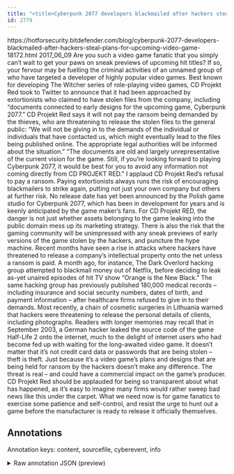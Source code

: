 ```yaml
---
title: "<title>Cyberpunk 2077 developers blackmailed after hackers steal plans for upcoming video game – HOTforSecurity</title>"
id: 2779
---
```


<title>Cyberpunk 2077 developers blackmailed after hackers steal plans for upcoming video game – HOTforSecurity</title>
<source> https://hotforsecurity.bitdefender.com/blog/cyberpunk-2077-developers-blackmailed-after-hackers-steal-plans-for-upcoming-video-game-18172.html </source>
<date> 2017_06_09 </date>
<text>
Are you such a video game fanatic that you simply can’t wait to get your paws on sneak previews of upcoming hit titles?
If so, your fervour may be fuelling the criminal activities of an unnamed group of who have targeted a developer of highly popular video games.
Best known for developing The Witcher series of role-playing video games, CD Projekt Red took to Twitter to announce that it had been approached by extortionists who claimed to have stolen files from the company, including “documents connected to early designs for the upcoming game, Cyberpunk 2077.”
CD Projekt Red says it will not pay the ransom being demanded by the thieves, who are threatening to release the stolen files to the general public:
“We will not be giving in to the demands of the individual or individuals that have contacted us, which might eventually lead to the files being published online. The appropriate legal authorities will be informed about the situation.”
“The documents are old and largely unrepresentative of the current vision for the game. Still, if you’re looking forward to playing Cyberpunk 2077, it would be best for you to avoid any information not coming directly from CD PROJEKT RED.”
I applaud CD Projekt Red’s refusal to pay a ransom. Paying extortionists always runs the risk of encouraging blackmailers to strike again, putting not just your own company but others at further risk.
No release date has yet been announced by the Polish game studio for Cyberpunk 2077, which has been in development for years and is keenly anticipated by the game maker’s fans.
For CD Projekt RED, the danger is not just whether assets belonging to the game leaking into the public domain mess up its marketing strategy. There is also the risk that the gaming community will be unimpressed with any sneak previews of early versions of the game stolen by the hackers, and puncture the hype machine.
Recent months have seen a rise in attacks where hackers have threatened to release a company’s intellectual property onto the net unless a ransom is paid.
A month ago, for instance, The Dark Overlord hacking group attempted to blackmail money out of Netflix, before deciding to leak as-yet unaired episodes of hit TV show “Orange is the New Black.”
The same hacking group has previously published 180,000 medical records – including insurance and social security numbers, dates of birth, and payment information – after healthcare firms refused to give in to their demands.
Most recently, a chain of cosmetic surgeries in Lithuania warned that hackers were threatening to release the personal details of clients, including photographs.
Readers with longer memories may recall that in September 2003, a German hacker leaked the source code of the game Half-Life 2 onto the internet, much to the delight of internet users who had become fed up with waiting for the long-awaited video game.
It doesn’t matter that it’s not credit card data or passwords that are being stolen – theft is theft. Just because it’s a video game’s plans and designs that are being held for ransom by the hackers doesn’t make any difference. The threat is real – and could have a commercial impact on the game’s producer.
CD Projekt Red should be applauded for being so transparent about what has happened, as it’s easy to imagine many firms would rather sweep bad news like this under the carpet. What we need now is for game fanatics to exercise some patience and self-control, and resist the urge to hunt out a game before the manufacturer is ready to release it officially themselves.
</text>



## Annotations

Annotation keys: content, sourcefile, cyberevent, info

<details>
<summary>Raw annotation JSON (preview)</summary>

```json
{
  "content": "Are you such a video game fanatic that you simply can\u2019t wait to get your paws on sneak previews of upcoming hit titles? If so, your fervour may be fuelling the criminal activities of an unnamed group of who have targeted a developer of highly popular video games. Best known for developing The Witcher series of role-playing video games, CD Projekt Red took to Twitter to announce that it had been approached by extortionists who claimed to have stolen files from the company, including \u201cdocuments connected to early designs for the upcoming game, Cyberpunk 2077.\u201d CD Projekt Red says it will not pay the ransom being demanded by the thieves, who are threatening to release the stolen files to the general public: \u201cWe will not be giving in to the demands of the individual or individuals that have contacted us, which might eventually lead to the files being published online. The appropriate legal authorities will be informed about the situation.\u201d \u201cThe documents are old and largely unrepresentative of the current vision for the game. Still, if you\u2019re looking forward to playing Cyberpunk 2077, it would be best for you to avoid any information not coming directly from CD PROJEKT RED.\u201d I applaud CD Projekt Red\u2019s refusal to pay a ransom. Paying extortionists always runs the risk of encouraging blackmailers to strike again, putting not just your own company but others at further risk. No release date has yet been announced by the Polish game studio for Cyberpunk 2077, which has been in development for years and is keenly anticipated by the game maker\u2019s fans. For CD Projekt RED, the danger is not just whether assets belonging to the game leaking into the public domain mess up its marketing strategy. There is also the risk that the gaming community will be unimpressed with any sneak previews of early versions of the game stolen by the hackers, and puncture the hype machine. Recent months have seen a rise in attacks where hackers have threatened to release a company\u2019s intellectual property onto the net unless a ransom is paid. A month ago, for instance, The Dark Overlord hacking group attempted to blackmail money out of Netflix, before deciding to leak as-yet unaired episodes of hit TV show \u201cOrange is the New Black.\u201d The same hacking group has previously published 180,000 medical records \u2013 including insurance and social security numbers, dates of birth, and payment information \u2013 after healthcare firms refused to give in to their demands. Most recently, a chain of cosmetic surgeries in Lithuania warned that hackers were threatening to release the personal details of clients, including photographs. Readers with longer memories may recall that in September 2003, a German hacker leaked the source code of the game Half-Life 2 onto the internet, much to the delight of internet users who had become fed up with waiting for the long-awaited video game. It doesn\u2019t matter that it\u2019s not credit card data or passwords that are being stolen \u2013 theft is theft. Just because it\u2019s a video game\u2019s plans and designs that are being held for ransom by the hackers doesn\u2019t make any difference. The threat is real \u2013 and could have a commercial impact on the game\u2019s producer. CD Projekt Red should be applauded for being so transparent about what has happened, as it\u2019s easy to imagine many firms would rather sweep bad news like this under the carpet. What we need now is for game fanatics to exercise some patience and self-control, and resist the urge to hunt out a game before the manufacturer is ready to release it officially themselves.",
  "sourcefile": "2779.txt",
  "cyberevent": {
    "hopper": [
      {
        "index": 0,
        "relation": "Same",
        "events": [
          {
            "index": "E7",
            "type": "Attack",
            "realis": "Other",
            "nugget": {
              "startOffset": 1643,
              
```
</details>
